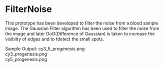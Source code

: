 # FilterNoise
This prototype has been developed to filter the noise from a blood sample image.
The Gaussian Filter algorithm has been used to filter the noise from the image and later DoG(Difference of Gaussian) is taken to increase the visibilty of edges and to fdetect the small spots.<br>

Sample Output:
cy3_5_progenesis.png	
cy3_progenesis.png	
cy5_progenesis.png

